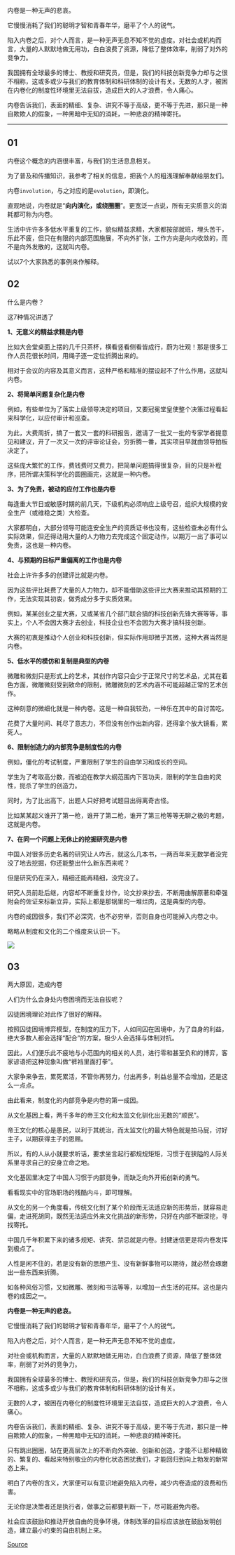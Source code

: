 内卷是一种无声的悲哀。

它慢慢消耗了我们的聪明才智和青春年华，磨平了个人的锐气。  

陷入内卷之后，对个人而言，是一种无声无息不知不觉的虚度。对社会或机构而言，大量的人默默地做无用功，白白浪费了资源，降低了整体效率，削弱了对外的竞争力。

我国拥有全球最多的博士、教授和研究员，但是，我们的科技创新竞争力却与之很不相称，这或多或少与我们的教育体制和科研体制的设计有关。无数的人才，被困在内卷化的制度性环境里无法自拔，造成巨大的人才浪费，令人痛心。

内卷告诉我们，表面的精细、复杂、讲究不等于高级，更不等于先进，那只是一种自欺欺人的假象，一种黑暗中无知的消耗，一种悲哀的精神寄托。

---



## 01

内卷这个概念的内涵很丰富，与我们的生活息息相关。

为了普及和传播知识，我参考了相关的信息，把我个人的粗浅理解奉献给朋友们。

内卷`involution`，与之对应的是`evolution`，即演化。

直观地说，内卷就是“**向内演化，或绕圈圈**”。更宽泛一点说，所有无实质意义的消耗都可称为内卷。

生活中许许多多低水平重复的工作，貌似精益求精，大家都按部就班，埋头苦干，乐此不疲，但只在有限的内部范围施展，不向外扩张，工作方向是向内收敛的，而不是向外发散的，这就叫内卷。



试以7个大家熟悉的事例来作解释。

## 02

什么是内卷？

这7种情况讲透了

**1、无意义的精益求精是内卷**

比如大会堂桌面上摆的几千只茶杯，横看竖看侧看皆成行，蔚为壮观！那是很多工作人员花很长时间，用绳子逐一定位折腾出来的。

相对于会议的内容及其意义而言，这种严格和精准的摆设起不了什么作用，这就叫内卷。

**2、将简单问题复杂化是内卷**

例如，有些单位为了落实上级领导决定的项目，又要冠冕堂皇使整个决策过程看起来科学化，以应付审计和巡查。

为此，大费周折，搞了一套又一套的科研报告，邀请了一批又一批的专家学者提意见和建议，开了一次又一次的评审论证会，穷折腾一番，其实项目早就由领导拍板决定了。

这些庞大繁忙的工作，费钱费时又费力，把简单问题搞得很复杂，目的只是补程序，把所谓决策科学化的圆圈画完，这就是一种内卷。

**3、为了免责，被动的应付工作也是内卷**

每逢重大节日或敏感时期的前几天，下级机构必须响应上级号召，组织大规模的安全生产（或维稳之类）大检查。

大家都明白，大部分领导可能连安全生产的资质证书也没有，这些检查未必有什么实际效果，但还得动用大量的人力物力去完成这个固定动作，以期万一出了事可以免责，这也是一种内卷。

**4、与预期的目标严重偏离的工作也是内卷**

社会上许许多多的创建评比就是内卷。

因为这些评比耗费了大量的人力物力，却不能借助这些评比大赛来推动其预期的工作，无法实现其初衷，做秀成分多于实质效果。

例如，某某创业之星大赛，又或某省几个部门联合搞的科技创新先锋大赛等等，事实上，个人不会因大赛才去创业，科技企业也不会因为大赛才搞科技创新。

大赛的初衷是推动个人创业和科技创新，但实际作用却微乎其微，这种大赛当然是内卷。

**5、低水平的模仿和复制是典型的内卷**

微雕和微刻只是形式上的艺术，其创作内容只会少于正常尺寸的艺术品，尤其在着色方面，微雕微刻受到致命的限制，微雕微刻的艺术内涵不可能超越正常的艺术创作。

这种刻意的微细化就是一种内卷。这是一种自我较劲，一种乐在其中的自讨苦吃。

花费了大量时间、耗尽了意志力，不但没有创作出新内容，还得拿个放大镜看，累死人。

**6、限制创造力的内部竞争是制度性的内卷**

例如，僵化的考试制度，严重限制了学生的自由学习和成长的空间。

学生为了考取高分数，而被迫在教学大纲范围内下苦功夫，限制的学生自由的灵性，扼杀了学生的创造力。

同时，为了比出高下，出题人只好把考试题目出得离奇古怪。

比如某某起义谁开了第一枪，谁开了第二枪，谁开了第三枪等等无聊之极的考题，这就是内卷。

**7、在同一个问题上无休止的挖掘研究是内卷**

中国人对很多历史名著的研究让人咋舌，就这么几本书，一两百年来无数学者没完没了地去挖掘，你还能整出什么新东西来呢？

但是研究仍在深入，精细还能再精细，没完没了。

研究人员前赴后继，内容却不断重复炒作，论文抄来抄去，不断用曲解原著和牵强附会的佐证来标新立异，实际上都是那锅里的一堆烂肉，这是典型的内卷。

内卷的成因很多，我们不必深究，也不必穷举，否则自身也可能掉入内卷之中。

略略从制度和文化的二个维度来认识一下。

![](https://github.com/janrone/bmages/blob/main/wimg/%E5%BE%AE%E4%BF%A1%E5%9B%BE%E7%89%87_20230311134530.jpg)

## 03

两大原因，造成内卷

人们为什么会身处内卷困境而无法自拔呢？

囚徒困境理论对此作了很好的解释。

按照囚徒困境博弈模型，在制度的压力下，人如同囚在困境中，为了自身的利益，绝大多数人都会选择“配合”的方案，极少人会选择与体制对抗。

因此，人们便乐此不疲地与小范围内的相关的人员，进行零和甚至负和的博弈，客家谚语把这种现象叫做“裤裆里面打拳”。

大家争来争去，累死累活，不管你再努力，付出再多，利益总量不会增加，还是这么一点点。

由此看来，制度化的内部竞争是内卷的第一成因。

从文化基因上看，两千多年的帝王文化和太监文化驯化出无数的“顺民”。

帝王文化的核心是愚民，以利于其统治，而太监文化的最大特色就是拍马屁，讨好主子，以期获得主子的恩赐。

所以，有的人从小就要求听话，要求坐言起行都规规矩矩，习惯于在狭隘的人际关系里寻求自己的安身立命之地。

文化基因里决定了中国人习惯于内部竞争，而缺乏向外开拓创新的勇气。

看看现实中的官场职场的残酷内斗，即可理解。

从文化的另一个角度看，传统文化到了某个阶段而无法适应新的形势后，就容易走偏，走进死胡同，既然无法适应外来文化挑战的新形势，只好在内部不断深挖，寻找寄托。

中国几千年积累下来的诸多规矩、讲究、禁忌就是内卷。封建迷信更是将内卷发挥到极点了。

人性是闲不住的，若是没有新的思想产生、没有新鲜事物可以期待，就必然会琢磨出一些东西来折腾。

如各种风俗习惯，又如微雕、微刻和书法等等，以增加一点生活的花样。这也是内卷的成因之一。



**内卷是一种无声的悲哀。**

它慢慢消耗了我们的聪明才智和青春年华，磨平了个人的锐气。

陷入内卷之后，对个人而言，是一种无声无息不知不觉的虚度。

对社会或机构而言，大量的人默默地做无用功，白白浪费了资源，降低了整体效率，削弱了对外的竞争力。

我国拥有全球最多的博士、教授和研究员，但是，我们的科技创新竞争力却与之很不相称，这或多或少与我们的教育体制和科研体制的设计有关。

无数的人才，被困在内卷化的制度性环境里无法自拔，造成巨大的人才浪费，令人痛心。

内卷告诉我们，表面的精细、复杂、讲究不等于高级，更不等于先进，那只是一种自欺欺人的假象，一种黑暗中无知的消耗，一种悲哀的精神寄托。

只有跳出圈圈，站在更高层次上的不断向外突破、创新和创造，才能不让那种精致的、繁复的、看起来特别敬业的内卷化状态困扰我们，才能回归到向上勃发的新常态上来。

明白了内卷的含义，大家便可以有意识地避免陷入内卷，减少内卷造成的浪费和伤害。

无论你是决策者还是执行者，做事之前都要判断一下，尽可能避免内卷。

社会应该鼓励和推动开放自由的竞争环境，体制改革的目标应该放在鼓励发明创造，建立最小约束的自由机制上来。



[Source](https://mp.weixin.qq.com/s/GDG1Cl6xPVK9FrZ1xAvfag)
